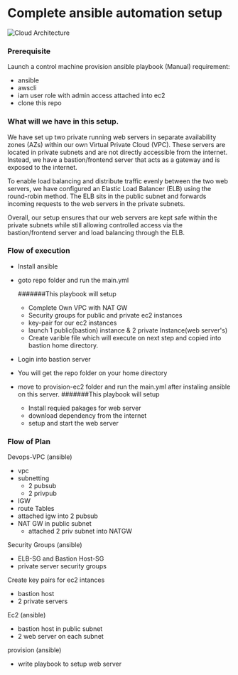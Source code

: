 # Complete ansible automation setup
![Cloud Architecture](https://github.com/GitPit-ak/aws-ansible-vpc/assets/44562876/d5d34464-8382-4d17-933e-64cdc3546ebd)


### Prerequisite

Launch a control machine provision ansible playbook (Manual)
requirement:
- ansible
- awscli
- iam user role with admin access attached into ec2
- clone this repo

### What will we have in this setup.
We have set up two private running web servers in separate availability zones (AZs) within our own Virtual Private Cloud (VPC). These servers are located in private subnets and are not directly accessible from the internet. Instead, we have a bastion/frontend server that acts as a gateway and is exposed to the internet.

To enable load balancing and distribute traffic evenly between the two web servers, we have configured an Elastic Load Balancer (ELB) using the round-robin method. The ELB sits in the public subnet and forwards incoming requests to the web servers in the private subnets.

Overall, our setup ensures that our web servers are kept safe within the private subnets while still allowing controlled access via the bastion/frontend server and load balancing through the ELB.


### Flow of execution 

- Install ansible
- goto repo folder and run the main.yml
    
    #######This playbook will setup
    - Complete Own VPC with NAT GW
    - Security groups for public and private ec2 instances
    - key-pair for our ec2 instances
    - launch 1 public(bastion) instance & 2 private Instance(web server's)
    - Create varible file which will execute on next step and copied into bastion home directory.

- Login into bastion server 
- You will get the repo folder on your home directory
- move to provision-ec2 folder and run the main.yml after instaling ansible on this server.
    #######This playbook will setup
    - Install requied pakages for web server
    - download dependency from the internet
    - setup and start the web server

 

### Flow of Plan 

Devops-VPC (ansible)

- vpc
- subnetting
    - 2 pubsub
    - 2 privpub
- IGW
- route Tables
 - attached igw into 2 pubsub
- NAT GW in public subnet
    - attached 2 priv subnet into NATGW

Security Groups (ansible)
- ELB-SG and Bastion Host-SG
- private server security groups

Create key pairs for ec2 intances
- bastion host
- 2 private servers

Ec2 (ansible)
- bastion host in public subnet
- 2 web server on each subnet

provision (ansible)
- write playbook to setup web server
